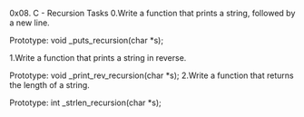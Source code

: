 0x08. C - Recursion
Tasks
0.Write a function that prints a string, followed by a new line.

Prototype: void _puts_recursion(char *s);

1.Write a function that prints a string in reverse.

Prototype: void _print_rev_recursion(char *s);
2.Write a function that returns the length of a string.

Prototype: int _strlen_recursion(char *s);